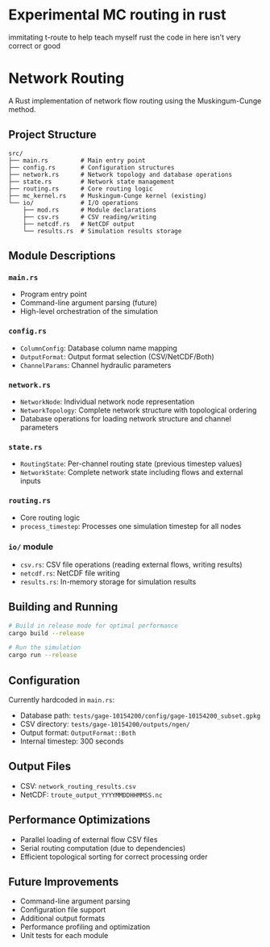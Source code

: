 # Experimental MC routing in rust
immitating t-route to help teach myself rust
the code in here isn't very correct or good

# Network Routing

A Rust implementation of network flow routing using the Muskingum-Cunge method.

## Project Structure

```
src/
├── main.rs         # Main entry point
├── config.rs       # Configuration structures
├── network.rs      # Network topology and database operations
├── state.rs        # Network state management
├── routing.rs      # Core routing logic
├── mc_kernel.rs    # Muskingum-Cunge kernel (existing)
└── io/             # I/O operations
    ├── mod.rs      # Module declarations
    ├── csv.rs      # CSV reading/writing
    ├── netcdf.rs   # NetCDF output
    └── results.rs  # Simulation results storage
```

## Module Descriptions

### `main.rs`
- Program entry point
- Command-line argument parsing (future)
- High-level orchestration of the simulation

### `config.rs`
- `ColumnConfig`: Database column name mapping
- `OutputFormat`: Output format selection (CSV/NetCDF/Both)
- `ChannelParams`: Channel hydraulic parameters

### `network.rs`
- `NetworkNode`: Individual network node representation
- `NetworkTopology`: Complete network structure with topological ordering
- Database operations for loading network structure and channel parameters

### `state.rs`
- `RoutingState`: Per-channel routing state (previous timestep values)
- `NetworkState`: Complete network state including flows and external inputs

### `routing.rs`
- Core routing logic
- `process_timestep`: Processes one simulation timestep for all nodes

### `io/` module
- `csv.rs`: CSV file operations (reading external flows, writing results)
- `netcdf.rs`: NetCDF file writing
- `results.rs`: In-memory storage for simulation results

## Building and Running

```bash
# Build in release mode for optimal performance
cargo build --release

# Run the simulation
cargo run --release
```

## Configuration

Currently hardcoded in `main.rs`:
- Database path: `tests/gage-10154200/config/gage-10154200_subset.gpkg`
- CSV directory: `tests/gage-10154200/outputs/ngen/`
- Output format: `OutputFormat::Both`
- Internal timestep: 300 seconds

## Output Files

- CSV: `network_routing_results.csv`
- NetCDF: `troute_output_YYYYMMDDHHMMSS.nc`

## Performance Optimizations

- Parallel loading of external flow CSV files
- Serial routing computation (due to dependencies)
- Efficient topological sorting for correct processing order

## Future Improvements

- Command-line argument parsing
- Configuration file support
- Additional output formats
- Performance profiling and optimization
- Unit tests for each module

